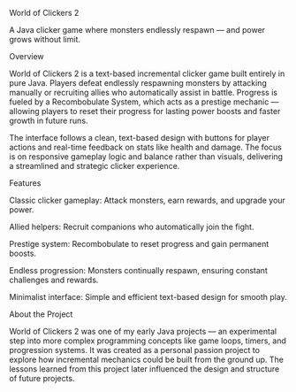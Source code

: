World of Clickers 2

A Java clicker game where monsters endlessly respawn — and power grows without limit.

Overview

World of Clickers 2 is a text-based incremental clicker game built entirely in pure Java. Players defeat endlessly respawning monsters by attacking manually or recruiting allies who automatically assist in battle. Progress is fueled by a Recombobulate System, which acts as a prestige mechanic — allowing players to reset their progress for lasting power boosts and faster growth in future runs.

The interface follows a clean, text-based design with buttons for player actions and real-time feedback on stats like health and damage. The focus is on responsive gameplay logic and balance rather than visuals, delivering a streamlined and strategic clicker experience.

Features

Classic clicker gameplay: Attack monsters, earn rewards, and upgrade your power.

Allied helpers: Recruit companions who automatically join the fight.

Prestige system: Recombobulate to reset progress and gain permanent boosts.

Endless progression: Monsters continually respawn, ensuring constant challenges and rewards.

Minimalist interface: Simple and efficient text-based design for smooth play.

About the Project

World of Clickers 2 was one of my early Java projects — an experimental step into more complex programming concepts like game loops, timers, and progression systems. It was created as a personal passion project to explore how incremental mechanics could be built from the ground up. The lessons learned from this project later influenced the design and structure of future projects.
